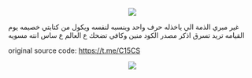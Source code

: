 <p align="center"><img src="https://i0.wp.com/images.hive.blog/DQmZgGvu6YXrMNyDb4wVURLV14WNNSYs58R1kY64HNMSmCL/hive-didver1.gif"></p>
غير مبري الذمة الي ياخذله حرف واحد وينسبه لنفسه ويكول من كتابتي خصيمه يوم القيامه
تريد تسرق اذكر مصدر الكود منين وكافي تضحك ع العالم ع ساس انته مسويه

original source code: https://t.me/C15CS
<p align="center"><img src="https://i0.wp.com/images.hive.blog/DQmZgGvu6YXrMNyDb4wVURLV14WNNSYs58R1kY64HNMSmCL/hive-didver1.gif"></p>
